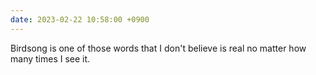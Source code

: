 ```yaml
---
date: 2023-02-22 10:58:00 +0900
---
```


Birdsong is one of those words that I don't believe is real no matter how many times I see it.
